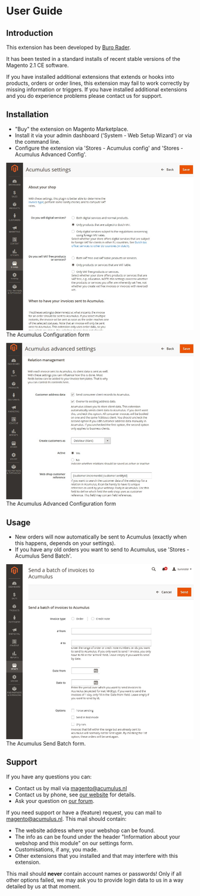User Guide
==========

Introduction
------------
This extension has been developed by [Buro Rader](http://www.burorader.com/).

It has been tested in a standard installs of recent stable versions of the Magento 2.1 CE software.

If you have installed additional extensions that extends or hooks into products, orders or order lines, this extension may fail to work correctly by missing information or triggers. If you have installed additional extensions and you do experience problems please contact us for support.  

Installation
------------
- "Buy" the extension on Magento Marketplace.
- Install it via your admin dashboard ('System - Web Setup Wizard') or via the command line.
- Configure the extension via 'Stores - Acumulus config' and 'Stores - Acumulus Advanced Config'.

![Acumulus Configuration form](https://raw.githubusercontent.com/SIELOnline/Acumulus-plugin-resources/master/ScreenShot-MA2-Acumulus-Settings.jpg "Acumulus Configuration form")
The Acumulus Configuration form

![Acumulus Advanced Configuration form](https://raw.githubusercontent.com/SIELOnline/Acumulus-plugin-resources/master/ScreenShot-MA2-Acumulus-Advanced-Settings.jpg "Acumulus Advanced Configuration form")
The Acumulus Advanced Configuration form

Usage
-----
- New orders will now automatically be sent to Acumulus (exactly when this happens, depends on your settings).
- If you have any old orders you want to send to Acumulus, use 'Stores - Acumulus Send Batch'.  

![Acumulus Send Batch form](https://raw.githubusercontent.com/SIELOnline/Acumulus-plugin-resources/master/ScreenShot-MA2-Acumulus-Batch-Send.jpg "Acumulus Send Batch form")
The Acumulus Send Batch form.

Support
-------
If you have any questions you can:

- Contact us by mail via [magento@acumulus.nl](mailto:magento@acumulus.nl)
- Contact us by phone, see [our website](https://www.siel.nl/contact/) for details.
- Ask your question on [our forum](https://forum.acumulus.nl/index.php?board=17.0).
  
If you need support or have a (feature) request, you can mail to [magento@acumulus.nl](mailto:magento@acumulus.nl). This mail should contain:

- The website address where your webshop can be found.
- The info as can be found under the header "Information about your webshop and this module" on our settings form.
- Customisations, if any, you made.
- Other extensions that you installed and that may interfere with this extension. 

This mail should **never** contain account names or passwords! Only if all other options failed, we may ask you to provide login data to us in a way detailed by us at that moment.
